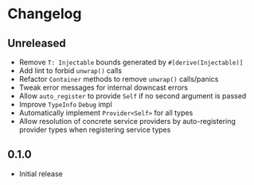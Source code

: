 # Changelog

## Unreleased

- Remove `T: Injectable` bounds generated by `#[derive(Injectable)]`
- Add lint to forbid `unwrap()` calls
- Refactor `Container` methods to remove `unwrap()` calls/panics
- Tweak error messages for internal downcast errors
- Allow `auto_register` to provide `Self` if no second argument is passed
- Improve `TypeInfo` `Debug` impl
- Automatically implement `Provider<Self>` for all types
- Allow resolution of concrete service providers by auto-registering
  provider types when registering service types

## 0.1.0

- Initial release
